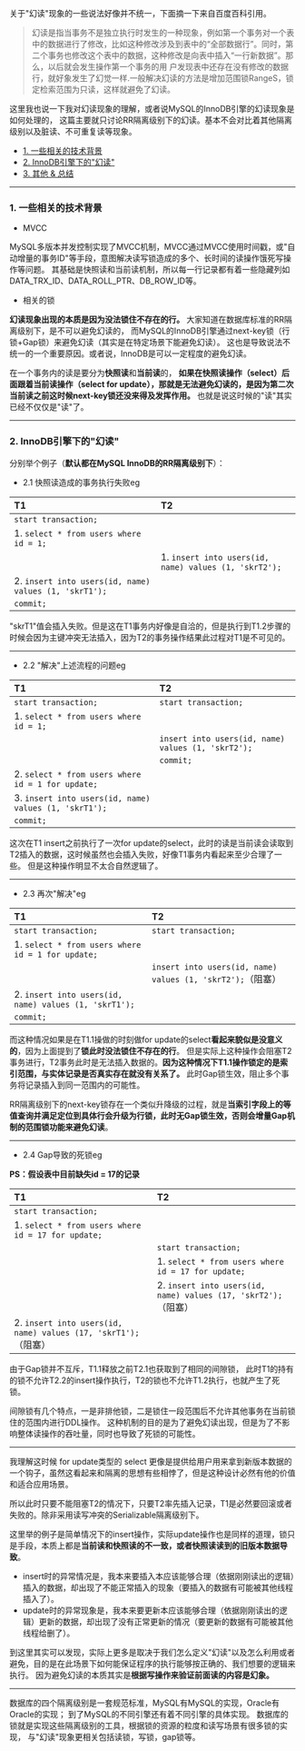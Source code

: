 
关于"幻读"现象的一些说法好像并不统一，下面摘一下来自百度百科引用。

> 幻读是指当事务不是独立执行时发生的一种现象，例如第一个事务对一个表中的数据进行了修改，比如这种修改涉及到表中的“全部数据行”。同时，第二个事务也修改这个表中的数据，这种修改是向表中插入“一行新数据”。那么，以后就会发生操作第一个事务的用
    户发现表中还存在没有修改的数据行，就好象发生了幻觉一样.一般解决幻读的方法是增加范围锁RangeS，锁定检索范围为只读，这样就避免了幻读。


这里我也说一下我对幻读现象的理解，或者说MySQL的InnoDB引擎的幻读现象是如何处理的，
这篇主要就只讨论RR隔离级别下的幻读。基本不会对比着其他隔离级别以及脏读、不可重复读等现象。

- [1. 一些相关的技术背景](https://github.com/BBLLMYD/blog/blob/master/blogs/%E6%B5%85%E6%9E%90InnoDB%E4%B8%8B%E7%9A%84%E5%B9%BB%E8%AF%BB.md#1-%E4%B8%80%E4%BA%9B%E7%9B%B8%E5%85%B3%E7%9A%84%E6%8A%80%E6%9C%AF%E8%83%8C%E6%99%AF)
- [2. InnoDB引擎下的"幻读"](https://github.com/BBLLMYD/blog/blob/master/blogs/%E6%B5%85%E6%9E%90InnoDB%E4%B8%8B%E7%9A%84%E5%B9%BB%E8%AF%BB.md#2-innodb%E5%BC%95%E6%93%8E%E4%B8%8B%E7%9A%84%E5%B9%BB%E8%AF%BB)
- [3. 其他 & 总结]()

---

### 1. 一些相关的技术背景

- MVCC

MySQL多版本并发控制实现了MVCC机制，MVCC通过MVCC使用时间戳，或"自动增量的事务ID"等手段，意图解决读写锁造成的多个、长时间的读操作饿死写操作等问题。
其基础是快照读和当前读机制，所以每一行记录都有着一些隐藏列如DATA_TRX_ID、DATA_ROLL_PTR、DB_ROW_ID等。

- 相关的锁

**幻读现象出现的本质是因为没法锁住不存在的行。** 
大家知道在数据库标准的RR隔离级别下，是不可以避免幻读的，
而MySQL的InnoDB引擎通过next-key锁（行锁+Gap锁）来避免幻读（其实是在特定场景下能避免幻读）。
这也是导致说法不统一的一个重要原因。或者说，InnoDB是可以一定程度的避免幻读。

在一个事务内的读是要分为**快照读**和**当前读**的，
**如果在快照读操作（select）后面跟着当前读操作（select for update），那就是无法避免幻读的，是因为第二次当前读之前这时候next-key锁还没来得及发挥作用。**
也就是说这时候的"读"其实已经不仅仅是"读"了。

---

### 2. InnoDB引擎下的"幻读"

分别举个例子（**默认都在MySQL InnoDB的RR隔离级别下**）：

- 2.1 快照读造成的事务执行失败eg

|     T1     |     T2    |
|      :-        |     :-      |
|      `start transaction;`        |          |
|      1. `select * from users where id = 1;`        |           |
|             |     1. `insert into users(id, name) values (1, 'skrT2');`      |
|      2. `insert into users(id, name) values (1, 'skrT1');`     |           |
|      `commit;`     |           |

"skrT1"值会插入失败。但是这在T1事务内好像是自洽的，但是执行到T1.2步骤的时候会因为主键冲突无法插入，因为T2的事务操作结果此过程对T1是不可见的。

--- 

- 2.2 "解决"上述流程的问题eg

|     T1     |     T2    |
|      :-        |     :-      |
|      `start transaction;`        |     `start transaction;`      |
|      1. `select * from users where id = 1;`        |           |
|             |     `insert into users(id, name) values (1, 'skrT2');`      |
|             |     `commit;`      |
|      2. `select * from users where id = 1 for update;`     |           |
|      3. `insert into users(id, name) values (1, 'skrT1');`     |           |
|      `commit;`     |           |

这次在T1 insert之前执行了一次for update的select，此时的读是当前读会读取到T2插入的数据，这时候虽然也会插入失败，好像T1事务内看起来至少合理了一些。
但是这种操作明显不太合自然逻辑了。

--- 

- 2.3 再次"解决"eg


|     T1     |     T2    |
|      :-        |     :-      |
|      `start transaction;`        |     `start transaction;`      |
|      1. `select * from users where id = 1 for update;`        |           |
|             |     `insert into users(id, name) values (1, 'skrT2');`（阻塞）      |
|      2. `insert into users(id, name) values (1, 'skrT1');`     |           |
|      `commit;`     |           |


而这种情况如果是在T1.1操做的时刻做for update的select**看起来貌似是没意义的**，因为上面提到了**锁此时没法锁住不存在的行**。
但是实际上这种操作会阻塞T2事务进行，T2事务此时是无法插入数据的。**因为这种情况下T1.1操作锁定的是索引范围，与实体记录是否真实存在就没有关系了。**
此时Gap锁生效，阻止多个事务将记录插入到同一范围内的可能性。

RR隔离级别下的next-key锁存在一个类似升降级的过程，就是**当索引字段上的等值查询并满足定位到具体行会升级为行锁，此时无Gap锁生效，否则会增量Gap机制的范围锁功能来避免幻读**。

---

- 2.4 Gap导致的死锁eg

**PS：假设表中目前缺失id = 17的记录**

|     T1     |     T2    |
|      :-        |     :-      |
|      `start transaction;`        |          |
|      1. `select * from users where id = 17 for update;`        |           |
|             |     `start transaction;`      |
|             |      1. `select * from users where id = 17 for update;`         |
|      | 2. `insert into users(id, name) values (17, 'skrT2');`（阻塞）     |           |
|        2. `insert into users(id, name) values (17, 'skrT1');`（阻塞）      |

由于Gap锁并不互斥，T1.1释放之前T2.1也获取到了相同的间隙锁，
此时T1的持有的锁不允许T2.2的insert操作执行，T2的锁也不允许T1.2执行，也就产生了死锁。

间隙锁有几个特点，一是非排他锁，二是锁住一段范围后不允许其他事务在当前锁住的范围内进行DDL操作。
这种机制的目的是为了避免幻读出现，但是为了不影响整体读操作的吞吐量，同时也导致了死锁的可能性。

---

我理解这时候 for update类型的 select 更像是提供给用户用来拿到新版本数据的一个钩子，虽然这看起来和隔离的思想有些相悖了，但是这种设计必然有他的价值和适合应用场景。

所以此时只要不能阻塞T2的情况下，只要T2率先插入记录，T1是必然要回滚或者失败的。除非采用读写冲突的Serializable隔离级别下。

这里举的例子是简单情况下的insert操作，实际update操作也是同样的道理，锁只是手段，本质上都是**当前读和快照读的不一致，或者快照读读到的旧版本数据导致**。

- insert时的异常情况是，我本来要插入本应该能够合理（依据刚刚读出的逻辑）插入的数据，却出现了不能正常插入的现象（要插入的数据有可能被其他线程插入了）。<br>
- update时的异常现象是，我本来要更新本应该能够合理（依据刚刚读出的逻辑）更新的数据，却出现了没有正常更新的情况（要更新的数据有可能被其他线程给删了）。

到这里其实可以发现，实际上更多是取决于我们怎么定义"幻读"以及怎么利用或者避免，目的是在此场景下如何能保证程序的执行能够按正确的、我们想要的逻辑来执行。
因为避免幻读的本质其实是**根据写操作来验证前面读的内容是幻象。**

---

数据库的四个隔离级别是一套规范标准，MySQL有MySQL的实现，Oracle有Oracle的实现；
到了MySQL的不同引擎还有着不同引擎的具体实现。
数据库的锁就是实现这些隔离级别的工具，根据锁的资源的粒度和读写场景有很多锁的实现，
与"幻读"现象更相关包括读锁，写锁，gap锁等。







